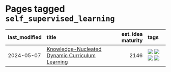 # Pages tagged `self_supervised_learning`

|last_modified|title|est. idea maturity|tags
|:---|:---|---:|:---|
|2024-05-07|[Knowledge-Nucleated Dynamic Curriculum Learning](../kg_nucleated_curriculum.md)|2146|[![](https://img.shields.io/badge/tag-curriculum_learning-81aec0)](../tags/curriculum_learning.md) [![](https://img.shields.io/badge/tag-experimental-496a1)](../tags/experimental.md) [![](https://img.shields.io/badge/tag-self_supervised_learning-d12fe)](../tags/self_supervised_learning.md) [![](https://img.shields.io/badge/tag-ssl-2db795)](../tags/ssl.md)|